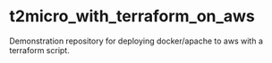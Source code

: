 # t2micro_with_terraform_on_aws
Demonstration repository for deploying docker/apache to aws with a terraform script. 
